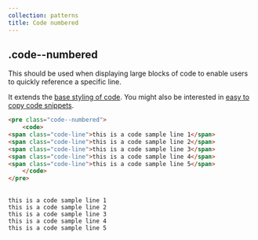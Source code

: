 ```yaml
---
collection: patterns
title: Code numbered
---
```


## .code--numbered

This should be used when displaying large blocks of code to enable users to quickly reference a specific line.

It extends the [base styling of code](/base/code/). You might also be interested in [easy to copy code snippets](/patterns/code-snippet/).

```html
<pre class="code--numbered">
    <code>
<span class="code-line">this is a code sample line 1</span>
<span class="code-line">this is a code sample line 2</span>
<span class="code-line">this is a code sample line 3</span>
<span class="code-line">this is a code sample line 4</span>
<span class="code-line">this is a code sample line 5</span>
    </code>
</pre>
```

<pre class="code--numbered">
    <code>
<span class="code-line">this is a code sample line 1</span>
<span class="code-line">this is a code sample line 2</span>
<span class="code-line">this is a code sample line 3</span>
<span class="code-line">this is a code sample line 4</span>
<span class="code-line">this is a code sample line 5</span>
    </code>
</pre>
